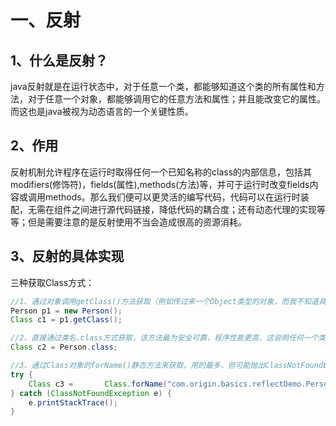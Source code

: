# 一、反射

## 1、什么是反射？

​	java反射就是在运行状态中，对于任意一个类，都能够知道这个类的所有属性和方法，对于任意一个对象，都能够调用它的任意方法和属性；并且能改变它的属性。而这也是java被视为动态语言的一个关键性质。



## 2、作用

​	反射机制允许程序在运行时取得任何一个已知名称的class的内部信息，包括其modifiers(修饰符)，fields(属性),methods(方法)等，并可于运行时改变fields内容或调用methods。那么我们便可以更灵活的编写代码，代码可以在运行时装配，无需在组件之间进行源代码链接，降低代码的耦合度；还有动态代理的实现等等；但是需要注意的是反射使用不当会造成很高的资源消耗。



## 3、反射的具体实现

三种获取Class方式：

```java
//1、通过对象调用getClass()方法获取（例如传过来一个Object类型的对象，而我不知道具体类型，用这种方法）
Person p1 = new Person();
Class c1 = p1.getClass();
```

```java
//2、直接通过类名.class方式获取，该方法最为安全可靠，程序性能更高，这说明任何一个类都有一个隐含的静态成员变量 
Class c2 = Person.class;
```

```java
//3、通过Class对象的forName()静态方法来获取，用的最多，但可能抛出ClassNotFoundException异常
try {    
    Class c3 = 		 Class.forName("com.origin.basics.reflectDemo.Person");    
} catch (ClassNotFoundException e) {   
    e.printStackTrace();
}
```



